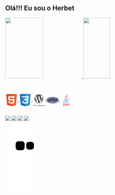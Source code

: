 ## Olá!!! Eu sou o Herbet
<div>
  <a href="https://github.com/herbetdesign">
  <img width="49%" height="195px" src="https://github-readme-stats.vercel.app/api?username=herbetdesign&&show_icons=true&count_private=true&hide_border=true&title_color=ff91a4&text_color=c9d1d9&bg_color=0d1117"/>
  <img width="41%" height="195px" src="https://github-readme-stats.vercel.app/api/top-langs?username=herbetdesign&&show_icons=true&count_private=true&text_color=c9d1d9&bg_color=0d1117"/>

##

<div style="display: inline_block"><br>
  <img align="center" alt="Herbet-HTML" heigth="30" width="40" src="https://raw.githubusercontent.com/devicons/devicon/master/icons/html5/html5-original.svg">
  <img align="center" alt="Herbet-CSS" heigth="30" width="40" src="https://raw.githubusercontent.com/devicons/devicon/master/icons/css3/css3-original.svg">
  <img align="center" alt="Herbet-WP" heigth="30" width="40" src="https://raw.githubusercontent.com/devicons/devicon/master/icons/wordpress/wordpress-original.svg">
  <img align="center" alt="Herbet-PHP" heigth="30" width="40" src="https://raw.githubusercontent.com/devicons/devicon/master/icons/php/php-original.svg">
  <img align="center" alt="Herbet-Java" heigth="30" width="40" src="https://raw.githubusercontent.com/devicons/devicon/master/icons/java/java-original-wordmark.svg">
</div>
    
##
    
<div>
  <a href="https://github.com/herbetdesign" target="_blank"><img src="https://img.shields.io/badge/GitHub-100000?style=for-the-badge&logo=github&logoColor=white"></a>
  <a href="https://youtube.com/@herbetsantos" target="_blank"><img src="https://img.shields.io/badge/YouTube-FF0000?style=for-the-badge&logo=youtube&logoColor=white"></a>
  <a href="https://www.instagram.com/herbetsantoss/" target="_blank"><img src="https://img.shields.io/badge/Instagram-E4405F?style=for-the-badge&logo=instagram&logoColor=white"></a>
  <a href="https://twitter.com/herbetdesign" target="_blank"><img src="https://img.shields.io/badge/Twitter-1DA1F2?style=for-the-badge&logo=twitter&logoColor=white"></a>
    </div>
    
##
    
![Snake animation](https://github.com/herbetdesign/herbetdesign/blob/output/github-contribution-grid-snake.svg)
    
##
